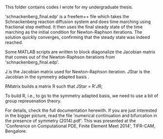 This folder contains codes I wrote for my undergraduate thesis. 

'schnackenberg_final.edp' is a freefem++ file which takes the Schnackenberg reaction diffusion system and does time marching using fractional step method. It then uses the final steady state of the time marching as the initial condition for Newton-Raphson iterations. The solution quickly converges, confirming that the steady state was indeed reached. 

Some MATLAB scripts are written to block diagonalize the Jacobian matrix that comes out of the Newton-Raphson iterations from 'schnackenberg_final.edp'.

J is the Jacobian matrix used for Newton-Raphson iteration. 
JStar is the Jacobian in the symmetry adapted basis .

RMatrix builds a matrix R such that
JStar = R'*J*R;

To build R, i.e., to go to the symmetry adapted basis, we need to use a bit of group represenation theory. 

For details, check the full documentation herewith. If you are just interested in the bigger picture, read the file 'numerical continuation and bifurcation in the presence of symmetry (2014).pdf'. This was presented at the 'Conference on Computational PDE, Finite Element Meet 2014', TIFR-CAM, Bengalore. 
